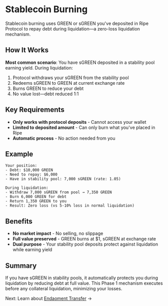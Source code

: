 # Stablecoin Burning

Stablecoin burning uses GREEN or sGREEN you've deposited in Ripe Protocol to repay debt during liquidation—a zero-loss liquidation mechanism.

## How It Works

**Most common scenario**: You have sGREEN deposited in a stability pool earning yield. During liquidation:

1. Protocol withdraws your sGREEN from the stability pool
2. Redeems sGREEN to GREEN at current exchange rate
3. Burns GREEN to reduce your debt
4. No value lost—debt reduced 1:1

## Key Requirements

- **Only works with protocol deposits** - Cannot access your wallet
- **Limited to deposited amount** - Can only burn what you've placed in Ripe
- **Automatic process** - No action needed from you

## Example

```
Your position:
- Debt: $10,000 GREEN
- Need to repay: $6,000 
- Have in stability pool: 7,000 sGREEN (rate: 1.05)

During liquidation:
- Withdraw 7,000 sGREEN from pool → 7,350 GREEN
- Burn 6,000 GREEN for debt
- Return 1,350 GREEN to you
- Result: Zero loss (vs 5-10% loss in normal liquidation)
```

## Benefits

- **No market impact** - No selling, no slippage
- **Full value preserved** - GREEN burns at $1, sGREEN at exchange rate
- **Dual purpose** - Your stability pool deposits protect against liquidation while earning yield

## Summary

If you have sGREEN in stability pools, it automatically protects you during liquidation by reducing debt at full value. This Phase 1 mechanism executes before any collateral liquidation, minimizing your losses.

Next: Learn about [Endaoment Transfer](endaoment-transfer.md) →